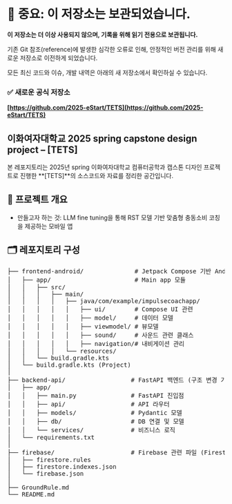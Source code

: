 # 📢 중요: 이 저장소는 보관되었습니다.

**이 저장소는 더 이상 사용되지 않으며, 기록을 위해 읽기 전용으로 보관됩니다.**

기존 Git 참조(reference)에 발생한 심각한 오류로 인해, 안정적인 버전 관리를 위해 새로운 저장소로 이전하게 되었습니다.

모든 최신 코드와 이슈, 개발 내역은 아래의 새 저장소에서 확인하실 수 있습니다.

### ✅ **새로운 공식 저장소**
**[https://github.com/2025-eStart/TETS](https://github.com/2025-eStart/TETS)**

## 이화여자대학교 2025 spring capstone design project – [TETS]

본 레포지토리는 2025년 spring 이화여자대학교 컴퓨터공학과 캡스톤 디자인 프로젝트로 진행한 **[TETS]**의 소스코드와 자료를 정리한 공간입니다.

## 📌 프로젝트 개요

- 만들고자 하는 것: LLM fine tuning을 통해 RST 모델 기반 맞춤형 충동소비 코칭을 제공하는 모바일 앱

## 🗂️ 레포지토리 구성
<pre>
├── frontend-android/              # Jetpack Compose 기반 Android 앱
│   ├── app/                       # Main app 모듈
│   │   ├── src/
│   │   │   ├── main/
│   │   │   │   ├── java/com/example/impulsecoachapp/
│   │   │   │   │   ├── ui/        # Compose UI 관련
│   │   │   │   │   ├── model/     # 데이터 모델
│   │   │   │   │   ├── viewmodel/ # 뷰모델
│   │   │   │   │   ├── sound/     # 사운드 관련 클래스
│   │   │   │   │   ├── navigation/# 내비게이션 관리
│   │   │   │   └── resources/
│   │   └── build.gradle.kts
│   └── build.gradle.kts (Project)
│
├── backend-api/                  # FastAPI 백엔드 (구조 변경 가능)
│   ├── app/
│   │   ├── main.py               # FastAPI 진입점
│   │   ├── api/                  # API 라우터
│   │   ├── models/               # Pydantic 모델
│   │   ├── db/                   # DB 연결 및 모델
│   │   └── services/             # 비즈니스 로직
│   └── requirements.txt
│
├── firebase/                     # Firebase 관련 파일 (Firestore 규칙, 인증 등) (구조 변경 가능)
│   ├── firestore.rules
│   ├── firestore.indexes.json
│   └── firebase.json
│
├── GroundRule.md
└── README.md 
</pre>
